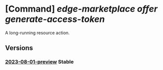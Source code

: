 # [Command] _edge-marketplace offer generate-access-token_

A long-running resource action.

## Versions

### [2023-08-01-preview](/Resources/mgmt-plane/L3tyZXNvdXJjZXVyaX0vcHJvdmlkZXJzL21pY3Jvc29mdC5lZGdlbWFya2V0cGxhY2Uvb2ZmZXJzL3t9L2dlbmVyYXRlYWNjZXNzdG9rZW4=/2023-08-01-preview.xml) **Stable**

<!-- mgmt-plane /{resourceuri}/providers/microsoft.edgemarketplace/offers/{}/generateaccesstoken 2023-08-01-preview -->
